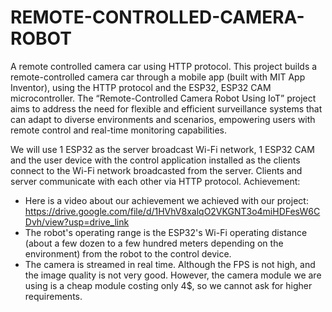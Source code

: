 # REMOTE-CONTROLLED-CAMERA-ROBOT
A remote controlled camera car using HTTP protocol. This project builds a remote-controlled camera car through a mobile app (built with MIT App Inventor), using the HTTP protocol and the ESP32, ESP32 CAM microcontroller.
The “Remote-Controlled Camera Robot Using IoT” project aims to address the need for flexible and efficient surveillance systems that can adapt to diverse environments and scenarios, empowering users with remote control and real-time monitoring capabilities.

We will use 1 ESP32 as the server broadcast Wi-Fi network, 1 ESP32 CAM and the user device with the control application installed as the clients connect to the Wi-Fi network broadcasted from the server. Clients and server communicate with each other via HTTP protocol.
Achievement:
- Here is a video about our achievement we achieved with our project: https://drive.google.com/file/d/1HVhV8xalqO2VKGNT3o4miHDFesW6CDvh/view?usp=drive_link
- The robot's operating range is the ESP32's Wi-Fi operating distance (about a few dozen to a few hundred meters depending on the environment) from the robot to the control device.
- The camera is streamed in real time. Although the FPS is not high, and the image quality is not very good. However, the camera module we are using is a cheap module costing only 4$, so we cannot ask for higher requirements.
  


